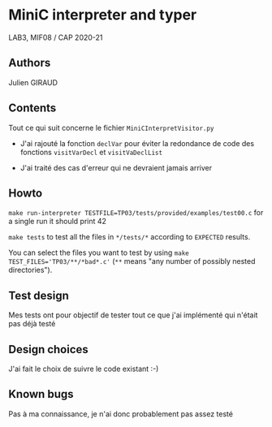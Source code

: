 # MiniC interpreter and typer

LAB3, MIF08 / CAP 2020-21

## Authors

Julien GIRAUD

## Contents

Tout ce qui suit concerne le fichier `MiniCInterpretVisitor.py`

- J'ai rajouté la fonction `declVar` pour éviter la redondance de code des fonctions `visitVarDecl` et `visitVaDeclList`

- J'ai traité des cas d'erreur qui ne devraient jamais arriver

## Howto

`make run-interpreter TESTFILE=TP03/tests/provided/examples/test00.c` for a single run
it should print 42

`make tests` to test all the files in `*/tests/*` according to `EXPECTED` results.

You can select the files you want to test by using `make TEST_FILES='TP03/**/*bad*.c'` (`**` means
"any number of possibly nested directories").

## Test design

Mes tests ont pour objectif de tester tout ce que j'ai implémenté qui n'était pas déjà testé

## Design choices

J'ai fait le choix de suivre le code existant :-)

## Known bugs

Pas à ma connaissance, je n'ai donc probablement pas assez testé

